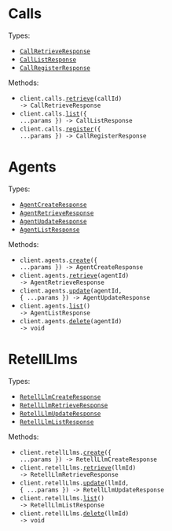 # Calls

Types:

- <code><a href="./src/resources/calls.ts">CallRetrieveResponse</a></code>
- <code><a href="./src/resources/calls.ts">CallListResponse</a></code>
- <code><a href="./src/resources/calls.ts">CallRegisterResponse</a></code>

Methods:

- <code title="get /get-call/{call_id}">client.calls.<a href="./src/resources/calls.ts">retrieve</a>(callId) -> CallRetrieveResponse</code>
- <code title="get /list-calls">client.calls.<a href="./src/resources/calls.ts">list</a>({ ...params }) -> CallListResponse</code>
- <code title="post /register-call">client.calls.<a href="./src/resources/calls.ts">register</a>({ ...params }) -> CallRegisterResponse</code>

# Agents

Types:

- <code><a href="./src/resources/agents.ts">AgentCreateResponse</a></code>
- <code><a href="./src/resources/agents.ts">AgentRetrieveResponse</a></code>
- <code><a href="./src/resources/agents.ts">AgentUpdateResponse</a></code>
- <code><a href="./src/resources/agents.ts">AgentListResponse</a></code>

Methods:

- <code title="post /create-agent">client.agents.<a href="./src/resources/agents.ts">create</a>({ ...params }) -> AgentCreateResponse</code>
- <code title="get /get-agent/{agent_id}">client.agents.<a href="./src/resources/agents.ts">retrieve</a>(agentId) -> AgentRetrieveResponse</code>
- <code title="patch /update-agent/{agent_id}">client.agents.<a href="./src/resources/agents.ts">update</a>(agentId, { ...params }) -> AgentUpdateResponse</code>
- <code title="get /list-agents">client.agents.<a href="./src/resources/agents.ts">list</a>() -> AgentListResponse</code>
- <code title="delete /delete-agent/{agent_id}">client.agents.<a href="./src/resources/agents.ts">delete</a>(agentId) -> void</code>

# RetellLlms

Types:

- <code><a href="./src/resources/retell-llms.ts">RetellLlmCreateResponse</a></code>
- <code><a href="./src/resources/retell-llms.ts">RetellLlmRetrieveResponse</a></code>
- <code><a href="./src/resources/retell-llms.ts">RetellLlmUpdateResponse</a></code>
- <code><a href="./src/resources/retell-llms.ts">RetellLlmListResponse</a></code>

Methods:

- <code title="post /create-retell-llm">client.retellLlms.<a href="./src/resources/retell-llms.ts">create</a>({ ...params }) -> RetellLlmCreateResponse</code>
- <code title="get /get-retell-llm/{llm_id}">client.retellLlms.<a href="./src/resources/retell-llms.ts">retrieve</a>(llmId) -> RetellLlmRetrieveResponse</code>
- <code title="patch /update-retell-llm/{llm_id}">client.retellLlms.<a href="./src/resources/retell-llms.ts">update</a>(llmId, { ...params }) -> RetellLlmUpdateResponse</code>
- <code title="get /list-retell-llm">client.retellLlms.<a href="./src/resources/retell-llms.ts">list</a>() -> RetellLlmListResponse</code>
- <code title="delete /delete-retell-llm/{llm_id}">client.retellLlms.<a href="./src/resources/retell-llms.ts">delete</a>(llmId) -> void</code>
